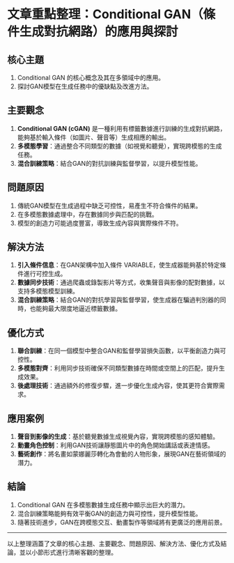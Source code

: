 # 文章重點整理：Conditional GAN（條件生成對抗網路）的應用與探討

## 核心主題
1. Conditional GAN 的核心概念及其在多領域中的應用。
2. 探討GAN模型在生成任務中的優缺點及改進方法。

## 主要觀念
1. **Conditional GAN (cGAN)** 是一種利用有標籤數據進行訓練的生成對抗網路，能夠基於輸入條件（如圖片、聲音等）生成相應的輸出。
2. **多模態學習**：通過整合不同類型的數據（如視覺和聽覺），實現跨模態的生成任務。
3. **混合訓練策略**：結合GAN的對抗訓練與監督學習，以提升模型性能。

## 問題原因
1. 傳統GAN模型在生成過程中缺乏可控性，易產生不符合條件的結果。
2. 在多模態數據處理中，存在數據同步與匹配的挑戰。
3. 模型的創造力可能過度豐富，導致生成內容與實際條件不符。

## 解決方法
1. **引入條件信息**：在GAN架構中加入條件 VARIABLE，使生成器能夠基於特定條件進行可控生成。
2. **數據同步技術**：通過爬蟲或錄製影片等方式，收集聲音與影像的配對數據，以支持多模態模型訓練。
3. **混合訓練策略**：結合GAN的對抗學習與監督學習，使生成器在騙過判別器的同時，也能夠最大限度地逼近標籤數據。

## 優化方式
1. **聯合訓練**：在同一個模型中整合GAN和監督學習損失函數，以平衡創造力與可控性。
2. **多模態對齊**：利用同步技術確保不同類型數據在時間或空間上的匹配，提升生成效果。
3. **後處理技術**：通過額外的修復步驟，進一步優化生成內容，使其更符合實際需求。

## 應用案例
1. **聲音到影像的生成**：基於聽覺數據生成視覺內容，實現跨模態的感知體驗。
2. **動畫角色控制**：利用GAN技術讓靜態圖片中的角色開始講話或表達情感。
3. **藝術創作**：將名畫如蒙娜麗莎轉化為會動的人物形象，展現GAN在藝術領域的潛力。

## 結論
1. Conditional GAN 在多模態數據生成任務中顯示出巨大的潛力。
2. 混合訓練策略能夠有效平衡GAN的創造力與可控性，提升模型性能。
3. 隨著技術進步，GAN在跨模態交互、動畫製作等領域將有更廣泛的應用前景。

---

以上整理涵蓋了文章的核心主題、主要觀念、問題原因、解決方法、優化方式及結論，並以小節形式進行清晰客觀的整理。